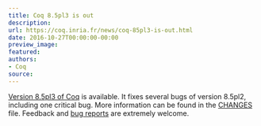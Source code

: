 ```yaml
---
title: Coq 8.5pl3 is out
description:
url: https://coq.inria.fr/news/coq-85pl3-is-out.html
date: 2016-10-27T00:00:00-00:00
preview_image:
featured:
authors:
- Coq
source:
---
```



<a href="https://coq.inria.fr/coq-85">Version 8.5pl3 of Coq</a> is available. It fixes several bugs
of version 8.5pl2, including one critical bug. More information can be found in
the <a href="https://coq.inria.fr/distrib/V8.5pl3/CHANGES">CHANGES</a> file. Feedback and
<a href="https://coq.inria.fr/bugs">bug reports</a> are extremely welcome.

 
